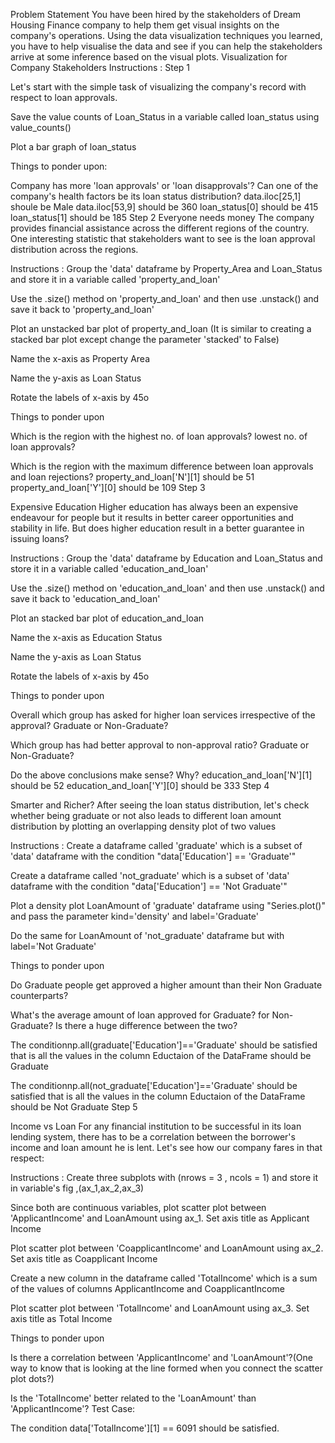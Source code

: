 Problem Statement You have been hired by the stakeholders of Dream Housing Finance company to help them get visual insights on the company's operations. Using the data visualization techniques you learned, you have to help visualise the data and see if you can help the stakeholders arrive at some inference based on the visual plots. Visualization for Company Stakeholders Instructions : Step 1

Let's start with the simple task of visualizing the company's record with respect to loan approvals.

Save the value counts of Loan_Status in a variable called loan_status using value_counts()

Plot a bar graph of loan_status

Things to ponder upon:

Company has more 'loan approvals' or 'loan disapprovals'?
Can one of the company's health factors be its loan status distribution? data.iloc[25,1] shoule be Male data.iloc[53,9] should be 360 loan_status[0] should be 415 loan_status[1] should be 185 Step 2
Everyone needs money The company provides financial assistance across the different regions of the country. One interesting statistic that stakeholders want to see is the loan approval distribution across the regions.

Instructions : Group the 'data' dataframe by Property_Area and Loan_Status and store it in a variable called 'property_and_loan'

Use the .size() method on 'property_and_loan' and then use .unstack() and save it back to 'property_and_loan'

Plot an unstacked bar plot of property_and_loan (It is similar to creating a stacked bar plot except change the parameter 'stacked' to False)

Name the x-axis as Property Area

Name the y-axis as Loan Status

Rotate the labels of x-axis by 45o

Things to ponder upon

Which is the region with the highest no. of loan approvals? lowest no. of loan approvals?

Which is the region with the maximum difference between loan approvals and loan rejections? property_and_loan['N'][1] should be 51 property_and_loan['Y'][0] should be 109 Step 3

Expensive Education Higher education has always been an expensive endeavour for people but it results in better career opportunities and stability in life. But does higher education result in a better guarantee in issuing loans?

Instructions : Group the 'data' dataframe by Education and Loan_Status and store it in a variable called 'education_and_loan'

Use the .size() method on 'education_and_loan' and then use .unstack() and save it back to 'education_and_loan'

Plot an stacked bar plot of education_and_loan

Name the x-axis as Education Status

Name the y-axis as Loan Status

Rotate the labels of x-axis by 45o

Things to ponder upon

Overall which group has asked for higher loan services irrespective of the approval? Graduate or Non-Graduate?

Which group has had better approval to non-approval ratio? Graduate or Non-Graduate?

Do the above conclusions make sense? Why? education_and_loan['N'][1] should be 52 education_and_loan['Y'][0] should be 333 Step 4

Smarter and Richer? After seeing the loan status distribution, let's check whether being graduate or not also leads to different loan amount distribution by plotting an overlapping density plot of two values

Instructions : Create a dataframe called 'graduate' which is a subset of 'data' dataframe with the condition "data['Education'] == 'Graduate'"

Create a dataframe called 'not_graduate' which is a subset of 'data' dataframe with the condition "data['Education'] == 'Not Graduate'"

Plot a density plot LoanAmount of 'graduate' dataframe using "Series.plot()" and pass the parameter kind='density' and label='Graduate'

Do the same for LoanAmount of 'not_graduate' dataframe but with label='Not Graduate'

Things to ponder upon

Do Graduate people get approved a higher amount than their Non Graduate counterparts?

What's the average amount of loan approved for Graduate? for Non-Graduate? Is there a huge difference between the two?

The conditionnp.all(graduate['Education']=='Graduate' should be satisfied that is all the values in the column Eductaion of the DataFrame should be Graduate

The conditionnp.all(not_graduate['Education']=='Graduate' should be satisfied that is all the values in the column Eductaion of the DataFrame should be Not Graduate Step 5

Income vs Loan For any financial institution to be successful in its loan lending system, there has to be a correlation between the borrower's income and loan amount he is lent. Let's see how our company fares in that respect:

Instructions : Create three subplots with (nrows = 3 , ncols = 1) and store it in variable's fig ,(ax_1,ax_2,ax_3)

Since both are continuous variables, plot scatter plot between 'ApplicantIncome' and LoanAmount using ax_1. Set axis title as Applicant Income

Plot scatter plot between 'CoapplicantIncome' and LoanAmount using ax_2. Set axis title as Coapplicant Income

Create a new column in the dataframe called 'TotalIncome' which is a sum of the values of columns ApplicantIncome and CoapplicantIncome

Plot scatter plot between 'TotalIncome' and LoanAmount using ax_3. Set axis title as Total Income

Things to ponder upon

Is there a correlation between 'ApplicantIncome' and 'LoanAmount'?(One way to know that is looking at the line formed when you connect the scatter plot dots?)

Is the 'TotalIncome' better related to the 'LoanAmount' than 'ApplicantIncome'? Test Case:

The condition data['TotalIncome'][1] == 6091 should be satisfied.
